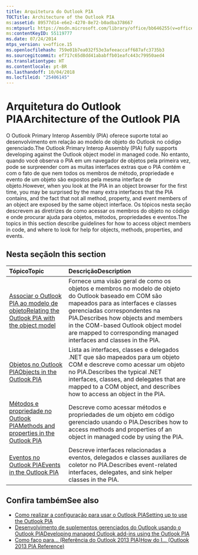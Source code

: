 ```yaml
---
title: Arquitetura do Outlook PIA
TOCTitle: Architecture of the Outlook PIA
ms:assetid: 89577d14-e6e2-4270-8e72-b0adba378667
ms:mtpsurl: https://msdn.microsoft.com/library/office/bb646255(v=office.15)
ms:contentKeyID: 55119777
ms.date: 07/24/2014
mtps_version: v=office.15
ms.openlocfilehash: 759e01b7ea032f53e3afeeaccaff687afc3735b3
ms.sourcegitcommit: ef717c65d8dd41ababffb01eafc443c79950aed4
ms.translationtype: HT
ms.contentlocale: pt-BR
ms.lasthandoff: 10/04/2018
ms.locfileid: "25406145"
---
```

# <a name="architecture-of-the-outlook-pia"></a><span data-ttu-id="c8ef0-102">Arquitetura do Outlook PIA</span><span class="sxs-lookup"><span data-stu-id="c8ef0-102">Architecture of the Outlook PIA</span></span>

<span data-ttu-id="c8ef0-103">O Outlook Primary Interop Assembly (PIA) oferece suporte total ao desenvolvimento em relação ao modelo de objeto do Outlook no código gerenciado.</span><span class="sxs-lookup"><span data-stu-id="c8ef0-103">The Outlook Primary Interop Assembly (PIA) fully supports developing against the Outlook object model in managed code.</span></span> <span data-ttu-id="c8ef0-104">No entanto, quando você observa o PIA em um navegador de objetos pela primeira vez, pode se surpreender com as muitas interfaces extras que o PIA contém e com o fato de que nem todos os membros de método, propriedade e evento de um objeto são expostos pela mesma interface de objeto.</span><span class="sxs-lookup"><span data-stu-id="c8ef0-104">However, when you look at the PIA in an object browser for the first time, you may be surprised by the many extra interfaces that the PIA contains, and the fact that not all method, property, and event members of an object are exposed by the same object interface.</span></span> <span data-ttu-id="c8ef0-105">Os tópicos nesta seção descrevem as diretrizes de como acessar os membros do objeto no código e onde procurar ajuda para objetos, métodos, propriedades e eventos.</span><span class="sxs-lookup"><span data-stu-id="c8ef0-105">The topics in this section describe guidelines for how to access object members in code, and where to look for help for objects, methods, properties, and events.</span></span>

## <a name="in-this-section"></a><span data-ttu-id="c8ef0-106">Nesta seção</span><span class="sxs-lookup"><span data-stu-id="c8ef0-106">In this section</span></span>

|<span data-ttu-id="c8ef0-107">Tópico</span><span class="sxs-lookup"><span data-stu-id="c8ef0-107">Topic</span></span>|<span data-ttu-id="c8ef0-108">Descrição</span><span class="sxs-lookup"><span data-stu-id="c8ef0-108">Description</span></span>|
|:----|:----------|
|[<span data-ttu-id="c8ef0-109">Associar o Outlook PIA ao modelo de objeto</span><span class="sxs-lookup"><span data-stu-id="c8ef0-109">Relating the Outlook PIA with the object model</span></span>](relating-the-outlook-pia-with-the-object-model.md) |<span data-ttu-id="c8ef0-110">Fornece uma visão geral de como os objetos e membros no modelo de objeto do Outlook baseado em COM são mapeados para as interfaces e classes gerenciadas correspondentes na PIA.</span><span class="sxs-lookup"><span data-stu-id="c8ef0-110">Describes how objects and members in the COM-based Outlook object model are mapped to corresponding managed interfaces and classes in the PIA.</span></span>|
|[<span data-ttu-id="c8ef0-111">Objetos no Outlook PIA</span><span class="sxs-lookup"><span data-stu-id="c8ef0-111">Objects in the Outlook PIA</span></span>](objects-in-the-outlook-pia.md) |<span data-ttu-id="c8ef0-112">Lista as interfaces, classes e delegados .NET que são mapeados para um objeto COM e descreve como acessar um objeto no PIA.</span><span class="sxs-lookup"><span data-stu-id="c8ef0-112">Describes the typical .NET interfaces, classes, and delegates that are mapped to a COM object, and describes how to access an object in the PIA.</span></span>|
|[<span data-ttu-id="c8ef0-113">Métodos e propriedade no Outlook PIA</span><span class="sxs-lookup"><span data-stu-id="c8ef0-113">Methods and properties in the Outlook PIA</span></span>](methods-and-properties-in-the-outlook-pia.md) |<span data-ttu-id="c8ef0-114">Descreve como acessar métodos e propriedades de um objeto em código gerenciado usando o PIA.</span><span class="sxs-lookup"><span data-stu-id="c8ef0-114">Describes how to access methods and properties of an object in managed code by using the PIA.</span></span>|
|[<span data-ttu-id="c8ef0-115">Eventos no Outlook PIA</span><span class="sxs-lookup"><span data-stu-id="c8ef0-115">Events in the Outlook PIA</span></span>](events-in-the-outlook-pia.md) |<span data-ttu-id="c8ef0-116">Descreve interfaces relacionadas a eventos, delegados e classes auxiliares de coletor no PIA.</span><span class="sxs-lookup"><span data-stu-id="c8ef0-116">Describes event-related interfaces, delegates, and sink helper classes in the PIA.</span></span>|

## <a name="see-also"></a><span data-ttu-id="c8ef0-117">Confira também</span><span class="sxs-lookup"><span data-stu-id="c8ef0-117">See also</span></span>

- [<span data-ttu-id="c8ef0-118">Como realizar a configuração para usar o Outlook PIA</span><span class="sxs-lookup"><span data-stu-id="c8ef0-118">Setting up to use the Outlook PIA</span></span>](setting-up-to-use-the-outlook-pia.md)
- [<span data-ttu-id="c8ef0-119">Desenvolvimento de suplementos gerenciados do Outlook usando o Outlook PIA</span><span class="sxs-lookup"><span data-stu-id="c8ef0-119">Developing managed Outlook add-ins using the Outlook PIA</span></span>](developing-managed-outlook-add-ins-using-the-outlook-pia.md)
- [<span data-ttu-id="c8ef0-120">Como faço para... (Referência do Outlook 2013 PIA)</span><span class="sxs-lookup"><span data-stu-id="c8ef0-120">How do I... (Outlook 2013 PIA Reference)</span></span>](how-do-i-outlook-2013-pia-reference.md)

